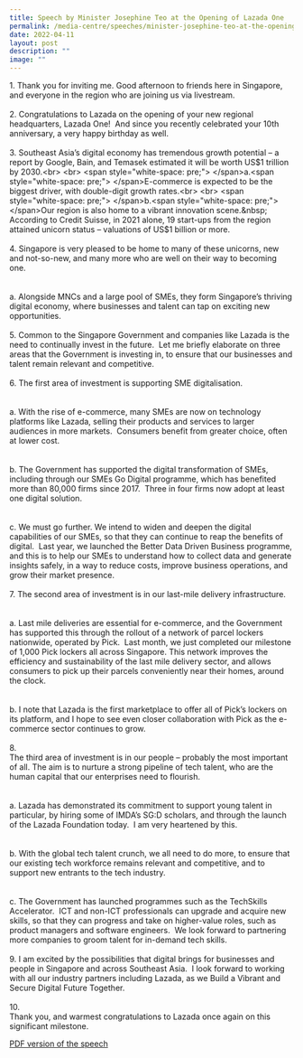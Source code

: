 ```yaml
---
title: Speech by Minister Josephine Teo at the Opening of Lazada One
permalink: /media-centre/speeches/minister-josephine-teo-at-the-opening-of-lazada-one/
date: 2022-04-11
layout: post
description: ""
image: ""
---
```

1.<span style="white-space: pre;">		</span>Thank you for inviting me. Good afternoon to friends here in Singapore, and everyone in the region who are joining us via livestream.<br>
<br>
2.<span style="white-space: pre;">		</span>Congratulations to Lazada on the opening of your new regional headquarters, Lazada One!&nbsp; And since you recently celebrated your 10th anniversary, a very happy birthday as well.<br>
<br>
3.<span style="white-space: pre;">		</span>Southeast Asia’s digital economy has tremendous growth potential – a report by Google, Bain, and Temasek estimated it will be worth US$1 trillion by 2030.<br>
<br>
<span style="white-space: pre;">		</span>a.<span style="white-space: pre;">	</span>E-commerce is expected to be the biggest driver, with double-digit growth rates.<br>
<br>
<span style="white-space: pre;">		</span>b.<span style="white-space: pre;">	</span>Our region is also home to a vibrant innovation scene.&nbsp; According to Credit Suisse, in 2021 alone, 19 start-ups from the region attained unicorn status – valuations of US$1 billion or more.<br>
<br>
4.<span style="white-space: pre;">		</span>Singapore is very pleased to be home to many of these unicorns, new and not-so-new, and many more who are well on their way to becoming one.&nbsp;&nbsp;<br>
<br>
<span style="white-space: pre;">		</span>a.<span style="white-space: pre;">	</span>Alongside MNCs and a large pool of SMEs, they form Singapore’s thriving digital economy, where businesses and talent can tap on exciting new opportunities.<br>
<br>
5.<span style="white-space: pre;">		</span>Common to the Singapore Government and companies like Lazada is the need to continually invest in the future.&nbsp; Let me briefly elaborate on three areas that the Government is investing in, to ensure that our businesses and talent remain relevant and competitive.<br>
<br>
6.<span style="white-space: pre;">		</span>The first area of investment is supporting SME digitalisation.<br>
<br>
<span style="white-space: pre;">		</span>a.<span style="white-space: pre;">	</span>With the rise of e-commerce, many SMEs are now on technology platforms like Lazada, selling their products and services to larger audiences in more markets.&nbsp; Consumers benefit from greater choice, often at lower cost.<br>
<br>
<span style="white-space: pre;">		</span>b.<span style="white-space: pre;">	</span>The Government has supported the digital transformation of SMEs, including through our SMEs Go Digital programme, which has benefited more than 80,000 firms since 2017.&nbsp; Three in four firms now adopt at least one digital solution.<br>
<br>
<span style="white-space: pre;">		</span>c.<span style="white-space: pre;">	</span>We must go further. We intend to widen and deepen the digital capabilities of our SMEs, so that they can continue to reap the benefits of digital.&nbsp; Last year, we launched the Better Data Driven Business programme, and this is to help our SMEs to understand how to collect data and generate insights safely, in a way to reduce costs, improve business operations, and grow their market presence.<br>
<br>
7.<span style="white-space: pre;">		</span>The second area of investment is in our last-mile delivery infrastructure.<br>
<br>
<span style="white-space: pre;">		</span>a.<span style="white-space: pre;">	</span>Last mile deliveries are essential for e-commerce, and the Government has supported this through the rollout of a network of parcel lockers nationwide, operated by Pick.&nbsp; Last month, we just completed our milestone of 1,000 Pick lockers all across Singapore. This network improves the efficiency and sustainability of the last mile delivery sector, and allows consumers to pick up their parcels conveniently near their homes, around the clock.<br>
<br>
<span style="white-space: pre;">		</span>b.<span style="white-space: pre;">	</span>I note that Lazada is the first marketplace to offer all of Pick’s lockers on its platform, and I hope to see even closer collaboration with Pick as the e-commerce sector continues to grow.<br>
<br>
8.<span style="white-space: pre;">		</span>The third area of investment is in our people – probably the most important of all. The aim is to nurture a strong pipeline of tech talent, who are the human capital that our enterprises need to flourish.<br>
<br>
<span style="white-space: pre;">		</span>a.<span style="white-space: pre;">	</span>Lazada has demonstrated its commitment to support young talent in particular, by hiring some of IMDA’s SG:D scholars, and through the launch of the Lazada Foundation today.&nbsp; I am very heartened by this.<br>
<br>
<span style="white-space: pre;">		</span>b.<span style="white-space: pre;">	</span>With the global tech talent crunch, we all need to do more, to ensure that our existing tech workforce remains relevant and competitive, and to support new entrants to the tech industry.<br>
<br>
<span style="white-space: pre;">		</span>c.<span style="white-space: pre;">	</span>The Government has launched programmes such as the TechSkills Accelerator.&nbsp; ICT and non-ICT professionals can upgrade and acquire new skills, so that they can progress and take on higher-value roles, such as product managers and software engineers.&nbsp; We look forward to partnering more companies to groom talent for in-demand tech skills.<br>
<br>
9.<span style="white-space: pre;">		</span>I am excited by the possibilities that digital brings for businesses and people in Singapore and across Southeast Asia.&nbsp; I look forward to working with all our industry partners including Lazada, as we Build a Vibrant and Secure Digital Future Together.<br>
<br>
10.<span style="white-space: pre;">		</span>Thank you, and warmest congratulations to Lazada once again on this significant milestone.<br>

[PDF version of the speech](/files/Speeches%202022/transcript%20of%20remarks%20by%20minister%20josephine%20teo%20at%20the%20opening%20of%20lazadas%20hq.pdf)